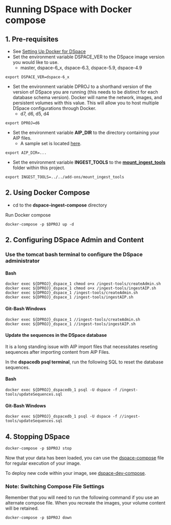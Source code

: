 # Running DSpace with Docker compose

## 1. Pre-requisites
- See [Setting Up Docker for DSpace](../../documentation/tutorialSetup.md)
- Set the environment variable DSPACE_VER to the DSpace image version you would like to use.
  - master, dspace-6_x, dspace-6.3, dspace-5.9, dspace-4.9

```
export DSPACE_VER=dspace-6_x
```

- Set the environment variable DPROJ to a shorthand version of the version of DSpace you are running (this needs to be distinct for each database schema version). Docker will name the network, images, and persistent volumes with this value.  This will allow you to host multiple DSpace configurations through Docker.
  - d7, d6, d5, d4

```
export DPROJ=d6
```

- Set the environment variable **AIP_DIR** to the directory containing your AIP files.
  - A sample set is located [here](https://github.com/DSpace-Labs/DSpace-codenvy/tree/master/TestData).

```
export AIP_DIR=...
```

- Set the environment variable **INGEST_TOOLS** to the **[mount_ingest_tools](../../add-ons/mount_ingest_tools)** folder within this project.

```
export INGEST_TOOLS=../../add-ons/mount_ingest_tools
```

## 2. Using Docker Compose

- cd to the **dspace-ingest-compose** directory

Run Docker compose

```
docker-compose -p $DPROJ up -d
```

## 2. Configuring DSpace Admin and Content

### Use the tomcat bash terminal to configure the DSpace administrator

#### Bash
```
docker exec ${DPROJ}_dspace_1 chmod o+x /ingest-tools/createAdmin.sh
docker exec ${DPROJ}_dspace_1 chmod o+x /ingest-tools/ingestAIP.sh
docker exec ${DPROJ}_dspace_1 /ingest-tools/createAdmin.sh
docker exec ${DPROJ}_dspace_1 /ingest-tools/ingestAIP.sh
```

#### Git-Bash Windows
```
docker exec ${DPROJ}_dspace_1 //ingest-tools/createAdmin.sh
docker exec ${DPROJ}_dspace_1 //ingest-tools/ingestAIP.sh
```

#### Update the sequences in the DSpace database

It is a long standing issue with AIP import files that necessitates reseting sequences after importing content from AIP Files.

In the **dspacedb psql terminal**, run the following SQL to reset the database sequences.

#### Bash
```
docker exec ${DPROJ}_dspacedb_1 psql -U dspace -f /ingest-tools/updateSequences.sql
```

#### Git-Bash Windows
```
docker exec ${DPROJ}_dspacedb_1 psql -U dspace -f //ingest-tools/updateSequences.sql
```

## 4. Stopping DSpace

```
docker-compose -p $DPROJ stop
```

Now that your data has been loaded, you can use the [dspace-compose](../dspace-compose) file for regular execution of your image.

To deploy new code within your image, see [dspace-dev-compose](../dspace-dev-compose).

### Note: Switching Compose File Settings
Remember that you will need to run the following command if you use an alternate compose file.  When you recreate the images, your volume content will be retained.
```
docker-compose -p $DPROJ down
```
